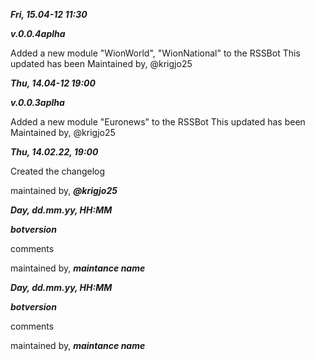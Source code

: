 
***Fri, 15.04-12 11:30***

***v.0.0.4aplha***

Added a new module "WionWorld", "WionNational" to the RSSBot 
This updated has been Maintained by,
@krigjo25

***Thu, 14.04-12 19:00***

***v.0.0.3aplha***

Added a new module "Euronews" to the RSSBot 
This updated has been Maintained by,
@krigjo25

***Thu, 14.02.22, 19:00***

Created the changelog 

maintained by,
***@krigjo25***

***Day, dd.mm.yy, HH:MM***

***botversion***

comments

maintained by,
***maintance name***

***Day, dd.mm.yy, HH:MM***

***botversion***

comments

maintained by,
***maintance name***